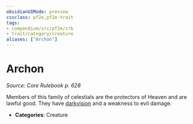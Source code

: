 ```yaml
---
obsidianUIMode: preview
cssclass: pf2e,pf2e-trait
tags:
- compendium/src/pf2e/crb
- trait/category/creature
aliases: ["Archon"]
---
```

# Archon  
*Source: Core Rulebook p. 628*  

Members of this family of celestials are the protectors of Heaven and are lawful good. They have [darkvision](../abilities/darkvision.md) and a weakness to evil damage.

- **Categories**: Creature